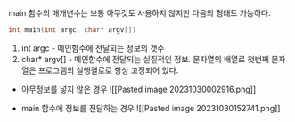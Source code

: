 main 함수의 매개변수는 보통 아무것도 사용하지 않지만 다음의 형태도 가능하다.

```c++
int main(int argc, char* argv[])
```
1. int argc - 메인함수에 전달되는 정보의 갯수
2. char* argv[] - 메인함수에 전달되는 실질적인 정보. 문자열의 배열로 첫번째 문자열은 프로그램의 실행결로로 항상 고정되어 있다.

- 아무정보를 넣지 않은 경우
![[Pasted image 20231030002916.png]]

- main 함수에 정보를 전달하는 경우
![[Pasted image 20231030152741.png]]

